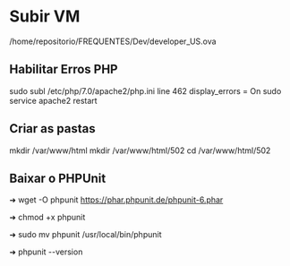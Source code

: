 # Subir VM

/home/repositorio/FREQUENTES/Dev/developer_US.ova

## Habilitar Erros PHP

sudo subl /etc/php/7.0/apache2/php.ini
line 462
display_errors = On
sudo service apache2 restart

## Criar as pastas

mkdir /var/www/html
mkdir /var/www/html/502
cd /var/www/html/502

## Baixar o PHPUnit

➜ wget -O phpunit https://phar.phpunit.de/phpunit-6.phar 

➜ chmod +x phpunit

➜ sudo mv phpunit /usr/local/bin/phpunit

➜ phpunit --version